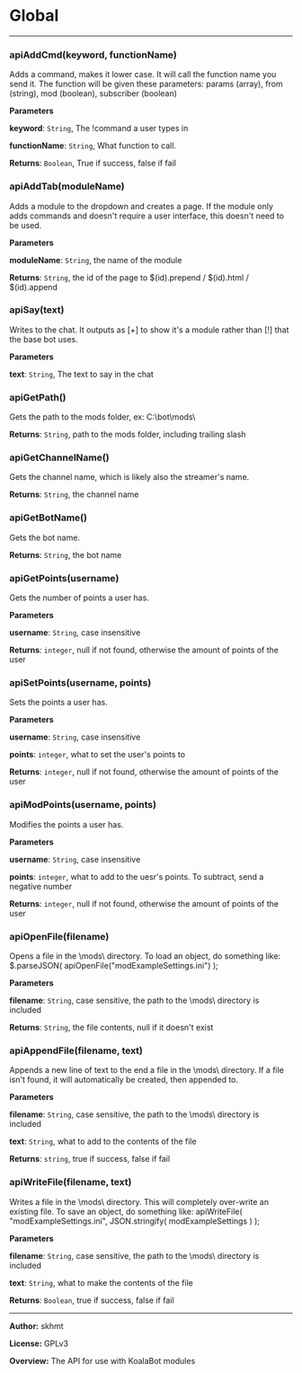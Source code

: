 # Global





* * *

### apiAddCmd(keyword, functionName) 

Adds a command, makes it lower case. It will call the function name you send it.
The function will be given these parameters: params (array), from (string), mod (boolean), subscriber (boolean)

**Parameters**

**keyword**: `String`, The !command a user types in

**functionName**: `String`, What function to call.

**Returns**: `Boolean`, True if success, false if fail


### apiAddTab(moduleName) 

Adds a module to the dropdown and creates a page.
If the module only adds commands and doesn't require a user interface, this doesn't need to be used.

**Parameters**

**moduleName**: `String`, the name of the module

**Returns**: `String`, the id of the page to $(id).prepend / $(id).html / $(id).append


### apiSay(text) 

Writes to the chat. It outputs as [+] to show it's a module rather than [!] that the base bot uses.

**Parameters**

**text**: `String`, The text to say in the chat



### apiGetPath() 

Gets the path to the mods folder, ex:  C:\bot\mods\

**Returns**: `String`, path to the mods folder, including trailing slash


### apiGetChannelName() 

Gets the channel name, which is likely also the streamer's name.

**Returns**: `String`, the channel name


### apiGetBotName() 

Gets the bot name.

**Returns**: `String`, the bot name


### apiGetPoints(username) 

Gets the number of points a user has.

**Parameters**

**username**: `String`, case insensitive

**Returns**: `integer`, null if not found, otherwise the amount of points of the user


### apiSetPoints(username, points) 

Sets the points a user has.

**Parameters**

**username**: `String`, case insensitive

**points**: `integer`, what to set the user's points to

**Returns**: `integer`, null if not found, otherwise the amount of points of the user


### apiModPoints(username, points) 

Modifies the points a user has.

**Parameters**

**username**: `String`, case insensitive

**points**: `integer`, what to add to the uesr's points. To subtract, send a negative number

**Returns**: `integer`, null if not found, otherwise the amount of points of the user


### apiOpenFile(filename) 

Opens a file in the \mods\ directory.
To load an object, do something like:  $.parseJSON( apiOpenFile("modExampleSettings.ini") );

**Parameters**

**filename**: `String`, case sensitive, the path to the \mods\ directory is included

**Returns**: `String`, the file contents, null if it doesn't exist


### apiAppendFile(filename, text) 

Appends a new line of text to the end a file in the \mods\ directory.
If a file isn't found, it will automatically be created, then appended to.

**Parameters**

**filename**: `String`, case sensitive, the path to the \mods\ directory is included

**text**: `String`, what to add to the contents of the file

**Returns**: `string`, true if success, false if fail


### apiWriteFile(filename, text) 

Writes a file in the \mods\ directory. This will completely over-write an existing file.
To save an object, do something like:  apiWriteFile( "modExampleSettings.ini", JSON.stringify( modExampleSettings ) );

**Parameters**

**filename**: `String`, case sensitive, the path to the \mods\ directory is included

**text**: `String`, what to make the contents of the file

**Returns**: `Boolean`, true if success, false if fail



* * *



**Author:** skhmt

**License:** GPLv3 

**Overview:** The API for use with KoalaBot modules

